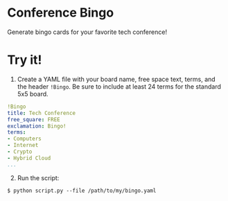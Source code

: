 # Conference Bingo

Generate bingo cards for your favorite tech conference!

# Try it!

1. Create a YAML file with your board name, free space text, terms, and the header `!Bingo`.
   Be sure to include at least 24 terms for the standard 5x5 board.

```yaml
!Bingo
title: Tech Conference
free_square: FREE
exclamation: Bingo!
terms:
- Computers
- Internet
- Crypto
- Hybrid Cloud
...
```

2. Run the script:

```
$ python script.py --file /path/to/my/bingo.yaml
```